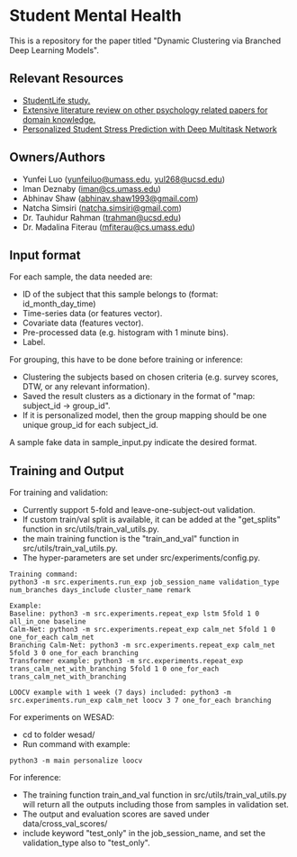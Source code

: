 # Student Mental Health 

This is a repository for the paper titled "Dynamic Clustering via Branched Deep Learning Models". 

## Relevant Resources

- [StudentLife study.](https://drive.google.com/open?id=171iN3Zis7SKJ-WqXzNmrhdEJut7aFqNS)
- [Extensive literature review on other psychology related papers for domain knowledge.](https://drive.google.com/open?id=1FyUFo0b3cYQv8KJJng-wvpgk_Uk53VI0)
- [Personalized Student Stress Prediction with Deep Multitask Network](https://arxiv.org/abs/1906.11356)

## Owners/Authors
- Yunfei Luo (yunfeiluo@umass.edu, yul268@ucsd.edu)
- Iman Deznaby (iman@cs.umass.edu)
- Abhinav Shaw (abhinav.shaw1993@gmail.com)
- Natcha Simsiri (natcha.simsiri@gmail.com)
- Dr. Tauhidur Rahman (trahman@ucsd.edu)
- Dr. Madalina Fiterau (mfiterau@cs.umass.edu)

## Input format
For each sample, the data needed are:
- ID of the subject that this sample belongs to (format: id_month_day_time)
- Time-series data (or features vector). 
- Covariate data (features vector). 
- Pre-processed data (e.g. histogram with 1 minute bins). 
- Label. 


For grouping, this have to be done before training or inference:
- Clustering the subjects based on chosen criteria (e.g. survey scores, DTW, or any relevant information). 
- Saved the result clusters as a dictionary in the format of "map: subject_id -> group_id". 
- If it is personalized model, then the group mapping should be one unique group_id for each subject_id. 


A sample fake data in sample_input.py indicate the desired format. 

## Training and Output
For training and validation:  
- Currently support 5-fold and leave-one-subject-out validation. 
- If custom train/val split is available, it can be added at the "get_splits" function in src/utils/train_val_utils.py. 
- the main training function is the "train_and_val" function in src/utils/train_val_utils.py. 
- The hyper-parameters are set under src/experiments/config.py. 

```
Training command:  
python3 -m src.experiments.run_exp job_session_name validation_type num_branches days_include cluster_name remark

Example:
Baseline: python3 -m src.experiments.repeat_exp lstm 5fold 1 0 all_in_one baseline
Calm-Net: python3 -m src.experiments.repeat_exp calm_net 5fold 1 0 one_for_each calm_net
Branching Calm-Net: python3 -m src.experiments.repeat_exp calm_net 5fold 3 0 one_for_each branching
Transformer example: python3 -m src.experiments.repeat_exp trans_calm_net_with_branching 5fold 1 0 one_for_each trans_calm_net_with_branching

LOOCV example with 1 week (7 days) included: python3 -m src.experiments.run_exp calm_net loocv 3 7 one_for_each branching
```

For experiments on WESAD:
- cd to folder wesad/
- Run command with example:
```
python3 -m main personalize loocv
```

For inference:
- The training function train_and_val function in src/utils/train_val_utils.py will return all the outputs including those from samples in validation set. 
- The output and evaluation scores are saved under data/cross_val_scores/  
- include keyword "test_only" in the job_session_name, and set the validation_type also to "test_only". 
